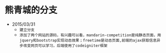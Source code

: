 熊青城的分支
==========
* 2015/03/31
	* `建立分支`
	* `添加了两个网站的源码，有兴趣可以看，mandarin-competition是纯静态页面，用jquery和bootstrap实现动态效果；freetime是动态页面,前端的ajax获取信息异步改变网页可以学习，后端使用了codeigniter框架`

